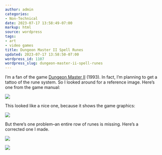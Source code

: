 ```yaml
---
author: admin
categories:
- Non-Technical
date: 2023-07-17 13:58:49-07:00
markup: html
source: wordpress
tags:
- art
- video games
title: Dungeon Master II Spell Runes
updated: 2023-07-17 13:58:50-07:00
wordpress_id: 1107
wordpress_slug: dungeon-master-ii-spell-runes
---
```

I’m a fan of the game [Dungeon Master II][1] (1993). In fact, I’m planning to get a tattoo of the rune system. So I looked around for a reference image. Here’s one from the game manual:

[![](https://blog.za3k.com/wp-content/uploads/2023/07/glyphs-detailed.gif)][2]

This looked like a nice one, because it shows the game graphics:

[![](https://blog.za3k.com/wp-content/uploads/2023/07/dm2runes-150x150.png)][3]

But there’s one problem–an entire row of runes is missing. Here’s a corrected one I made.

[![](https://blog.za3k.com/wp-content/uploads/2023/07/dm2runes-2.png)][4]

[![](https://blog.za3k.com/wp-content/uploads/2023/07/just_runes.png)][5]

[1]: https://en.wikipedia.org/wiki/Dungeon_Master_II:_The_Legend_of_Skullkeep
[2]: https://blog.za3k.com/wp-content/uploads/2023/07/glyphs-detailed.gif
[3]: https://blog.za3k.com/wp-content/uploads/2023/07/dm2runes.png
[4]: https://blog.za3k.com/wp-content/uploads/2023/07/dm2runes-2.png
[5]: https://blog.za3k.com/wp-content/uploads/2023/07/just_runes.png
